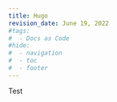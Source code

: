 ```yaml
---
title: Hugo
revision_date: June 19, 2022
#tags:
#  - Docs as Code
#hide:
#  - navigation
#  - toc
#  - footer
---
```


Test
